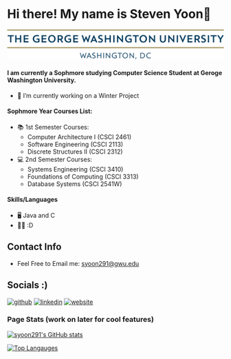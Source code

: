 # Hi there! My name is Steven Yoon👋

![I am a Sophmore](https://github.com/syoon291/syoon291/blob/main/gw_horizontal_2c.png)

#### I am currently a Sophmore studying Computer Science Student at Geroge Washington University. 

- 🔭 I’m currently working on a Winter Project 
#### Sophmore Year Courses List: 
- 📚 1st Semester Courses: 
  - Computer Architecture I (CSCI 2461)
  - Software Engineering (CSCI 2113)
  - Discrete Structures II (CSCI 2312) 
- 💻 2nd Semester Courses: 
  - Systems Engineering (CSCI 3410)
  - Foundations of Computing (CSCI 3313)
  - Database Systems (CSCI 2541W)
#### Skills/Languages
- 🖥 Java and C 
- 👨‍💻 :D

## Contact Info 
  * Feel Free to Email me: syoon291@gwu.edu


## Socials :) 
[<img src='https://cdn.jsdelivr.net/npm/simple-icons@3.0.1/icons/github.svg' alt='github' height='40'>](https://github.com/syoon291)  [<img src='https://cdn.jsdelivr.net/npm/simple-icons@3.0.1/icons/linkedin.svg' alt='linkedin' height='40'>](https://www.linkedin.com/in/steven-y-916268180//)  [<img src='https://cdn.jsdelivr.net/npm/simple-icons@3.0.1/icons/icloud.svg' alt='website' height='40'>](...)  



### Page Stats (work on later for cool features)
[![syoon291's GitHub stats](https://github-readme-stats.vercel.app/api?username=syoon291)](https://github.com/syoon291/github-readme-stats)

[![Top Langauges](https://github-readme-stats.vercel.app/api/top-langs/?username=syoon291)](https://github.com/syoon291/github-readme-stats)  


